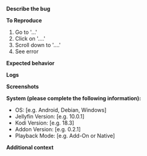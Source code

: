 **Describe the bug**
<!-- A clear and concise description of what the bug is. -->

**To Reproduce**
<!-- Steps to reproduce the behavior: -->
1. Go to '...'
2. Click on '....'
3. Scroll down to '....'
4. See error

**Expected behavior**
<!-- A clear and concise description of what you expected to happen. -->

**Logs**
<!-- Please paste any log errors. https://kodi.wiki/view/Log_file/Easy -->

**Screenshots**
<!-- If applicable, add screenshots to help explain your problem. -->

**System (please complete the following information):**
 - OS: [e.g. Android, Debian, Windows]
 - Jellyfin Version: [e.g. 10.0.1]
 - Kodi Version: [e.g. 18.3]
 - Addon Version: [e.g. 0.2.1]
 - Playback Mode: [e.g. Add-On or Native]

**Additional context**
<!-- Add any other context about the problem here. -->
